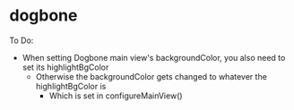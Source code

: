dogbone
=======

To Do:
  * When setting Dogbone main view's backgroundColor, you also need to set its highlightBgColor
    * Otherwise the backgroundColor gets changed to whatever the highlightBgColor is
      * Which is set in configureMainView()
